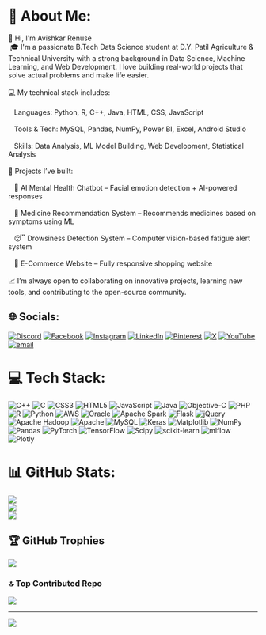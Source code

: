 # 💫 About Me:
👋 Hi, I'm Avishkar Renuse<br>&nbsp;🎓 I'm a passionate B.Tech Data Science student at D.Y. Patil Agriculture & Technical University with a strong background in Data Science, Machine Learning, and Web Development. I love building real-world projects that solve actual problems and make life easier.<br>
<br> 💻 My technical stack includes:<br><br>&nbsp;&nbsp;&nbsp;Languages: Python, R, C++, Java, HTML, CSS, JavaScript<br><br> &nbsp;&nbsp;&nbsp;Tools & Tech: MySQL, Pandas, NumPy, Power BI, Excel, Android Studio<br><br>&nbsp;&nbsp;&nbsp;Skills: Data Analysis, ML Model Building, Web Development, Statistical Analysis<br><br>🚀 Projects I’ve built:<br><br> &nbsp;&nbsp;&nbsp;🤖 AI Mental Health Chatbot – Facial emotion detection + AI-powered responses<br><br>&nbsp;&nbsp;&nbsp;💊 Medicine Recommendation System – Recommends medicines based on symptoms using ML<br><br>   &nbsp;&nbsp;&nbsp;😴 Drowsiness Detection System – Computer vision-based fatigue alert system<br><br>&nbsp;&nbsp;&nbsp;🛒 E-Commerce Website – Fully responsive shopping website<br><br>📈 I’m always open to collaborating on innovative projects, learning new tools, and contributing to the open-source community.<br>

## 🌐 Socials:
[![Discord](https://img.shields.io/badge/Discord-%237289DA.svg?logo=discord&logoColor=white)](https://discord.gg/avirenuse) [![Facebook](https://img.shields.io/badge/Facebook-%231877F2.svg?logo=Facebook&logoColor=white)](https://facebook.com/AviRenuse) [![Instagram](https://img.shields.io/badge/Instagram-%23E4405F.svg?logo=Instagram&logoColor=white)](https://instagram.com/avi_renuse_) [![LinkedIn](https://img.shields.io/badge/LinkedIn-%230077B5.svg?logo=linkedin&logoColor=white)](https://linkedin.com/in/avi-renuse) [![Pinterest](https://img.shields.io/badge/Pinterest-%23E60023.svg?logo=Pinterest&logoColor=white)](https://pinterest.com/avirenuse) [![X](https://img.shields.io/badge/X-black.svg?logo=X&logoColor=white)](https://x.com/AviRenuse) [![YouTube](https://img.shields.io/badge/YouTube-%23FF0000.svg?logo=YouTube&logoColor=white)](https://youtube.com/@@avi_renuse) [![email](https://img.shields.io/badge/Email-D14836?logo=gmail&logoColor=white)](mailto:avishkarrenuse06@gmail.com) 

# 💻 Tech Stack:
![C++](https://img.shields.io/badge/c++-%2300599C.svg?style=for-the-badge&logo=c%2B%2B&logoColor=white) ![C](https://img.shields.io/badge/c-%2300599C.svg?style=for-the-badge&logo=c&logoColor=white) ![CSS3](https://img.shields.io/badge/css3-%231572B6.svg?style=for-the-badge&logo=css3&logoColor=white) ![HTML5](https://img.shields.io/badge/html5-%23E34F26.svg?style=for-the-badge&logo=html5&logoColor=white) ![JavaScript](https://img.shields.io/badge/javascript-%23323330.svg?style=for-the-badge&logo=javascript&logoColor=%23F7DF1E) ![Java](https://img.shields.io/badge/java-%23ED8B00.svg?style=for-the-badge&logo=openjdk&logoColor=white) ![Objective-C](https://img.shields.io/badge/OBJECTIVE--C-%233A95E3.svg?style=for-the-badge&logo=apple&logoColor=white) ![PHP](https://img.shields.io/badge/php-%23777BB4.svg?style=for-the-badge&logo=php&logoColor=white) ![R](https://img.shields.io/badge/r-%23276DC3.svg?style=for-the-badge&logo=r&logoColor=white) ![Python](https://img.shields.io/badge/python-3670A0?style=for-the-badge&logo=python&logoColor=ffdd54) ![AWS](https://img.shields.io/badge/AWS-%23FF9900.svg?style=for-the-badge&logo=amazon-aws&logoColor=white) ![Oracle](https://img.shields.io/badge/Oracle-F80000?style=for-the-badge&logo=oracle&logoColor=white) ![Apache Spark](https://img.shields.io/badge/Apache%20Spark-FDEE21?style=for-the-badge&logo=apachespark&logoColor=black) ![Flask](https://img.shields.io/badge/flask-%23000.svg?style=for-the-badge&logo=flask&logoColor=white) ![jQuery](https://img.shields.io/badge/jquery-%230769AD.svg?style=for-the-badge&logo=jquery&logoColor=white) ![Apache Hadoop](https://img.shields.io/badge/Apache%20Hadoop-66CCFF?style=for-the-badge&logo=apachehadoop&logoColor=black) ![Apache](https://img.shields.io/badge/apache-%23D42029.svg?style=for-the-badge&logo=apache&logoColor=white) ![MySQL](https://img.shields.io/badge/mysql-4479A1.svg?style=for-the-badge&logo=mysql&logoColor=white) ![Keras](https://img.shields.io/badge/Keras-%23D00000.svg?style=for-the-badge&logo=Keras&logoColor=white) ![Matplotlib](https://img.shields.io/badge/Matplotlib-%23ffffff.svg?style=for-the-badge&logo=Matplotlib&logoColor=black) ![NumPy](https://img.shields.io/badge/numpy-%23013243.svg?style=for-the-badge&logo=numpy&logoColor=white) ![Pandas](https://img.shields.io/badge/pandas-%23150458.svg?style=for-the-badge&logo=pandas&logoColor=white) ![PyTorch](https://img.shields.io/badge/PyTorch-%23EE4C2C.svg?style=for-the-badge&logo=PyTorch&logoColor=white) ![TensorFlow](https://img.shields.io/badge/TensorFlow-%23FF6F00.svg?style=for-the-badge&logo=TensorFlow&logoColor=white) ![Scipy](https://img.shields.io/badge/SciPy-%230C55A5.svg?style=for-the-badge&logo=scipy&logoColor=%white) ![scikit-learn](https://img.shields.io/badge/scikit--learn-%23F7931E.svg?style=for-the-badge&logo=scikit-learn&logoColor=white) ![mlflow](https://img.shields.io/badge/mlflow-%23d9ead3.svg?style=for-the-badge&logo=numpy&logoColor=blue) ![Plotly](https://img.shields.io/badge/Plotly-%233F4F75.svg?style=for-the-badge&logo=plotly&logoColor=white)
# 📊 GitHub Stats:
![](https://github-readme-stats.vercel.app/api?username=Avirenuse&theme=dark&hide_border=false&include_all_commits=false&count_private=false)<br/>
![](https://nirzak-streak-stats.vercel.app/?user=Avirenuse&theme=dark&hide_border=false)<br/>
![](https://github-readme-stats.vercel.app/api/top-langs/?username=Avirenuse&theme=dark&hide_border=false&include_all_commits=false&count_private=false&layout=compact)

## 🏆 GitHub Trophies
![](https://github-profile-trophy.vercel.app/?username=Avirenuse&theme=radical&no-frame=false&no-bg=false&margin-w=4)

### 🔝 Top Contributed Repo
![](https://github-contributor-stats.vercel.app/api?username=Avirenuse&limit=5&theme=dark&combine_all_yearly_contributions=true)

---
[![](https://visitcount.itsvg.in/api?id=Avirenuse&icon=0&color=0)](https://visitcount.itsvg.in)

<!-- Proudly created with GPRM ( https://gprm.itsvg.in ) -->
